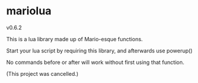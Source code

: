 # mariolua
v0.6.2

This is a lua library made up of Mario-esque functions.

Start your lua script by requiring this library, and afterwards use powerup()

No commands before or after will work without first using that function.

(This project was cancelled.)
